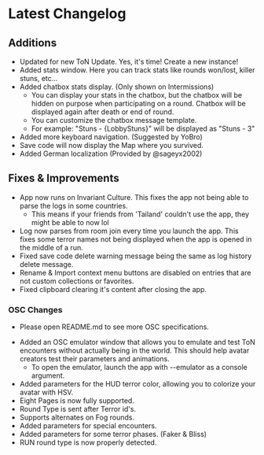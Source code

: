 ﻿# Latest Changelog

## Additions
- Updated for new ToN Update. Yes, it's time! Create a new instance!
- Added stats window. Here you can track stats like rounds won/lost, killer stuns, etc...
- Added chatbox stats display. (Only shown on Intermissions)
	- You can display your stats in the chatbox, but the chatbox will be hidden on purpose when participating on a round. Chatbox will be displayed again after death or end of round.
	- You can customize the chatbox message template.
	- For example: "Stuns - {LobbyStuns}" will be displayed as "Stuns - 3"
- Added more keyboard navigation. (Suggested by YoBro)
- Save code will now display the Map where you survived.
- Added German localization (Provided by @sageyx2002)

## Fixes & Improvements
- App now runs on Invariant Culture. This fixes the app not being able to parse the logs in some countries.
	- This means if your friends from 'Tailand' couldn't use the app, they might be able to now lol
- Log now parses from room join every time you launch the app. This fixes some terror names not being displayed when the app is opened in the middle of a run.
- Fixed save code delete warning message being the same as log history delete message.
- Rename & Import context menu buttons are disabled on entries that are not custom collections or favorites.
- Fixed clipboard clearing it's content after closing the app.

### OSC Changes
* Please open README.md to see more OSC specifications.
- Added an OSC emulator window that allows you to emulate and test ToN encounters without actually being in the world. This should help avatar creators test their parameters and animations.
	- To open the emulator, launch the app with --emulator as a console argument.
- Added parameters for the HUD terror color, allowing you to colorize your avatar with HSV.
- Eight Pages is now fully supported.
- Round Type is sent after Terror id's.
- Supports alternates on Fog rounds.
- Added parameters for special encounters.
- Added parameters for some terror phases. (Faker & Bliss)
- RUN round type is now properly detected.
